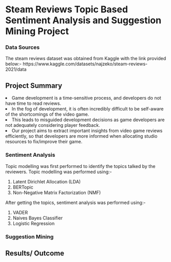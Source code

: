 <h1>Steam Reviews Topic Based Sentiment Analysis and Suggestion Mining Project</h1>

<h3>Data Sources</h3>
The steam reviews dataset was obtained from Kaggle with the link provided below:-
https://www.kaggle.com/datasets/najzeko/steam-reviews-2021/data

<h2>Project Summary</h2>
<li>Game development is a time-sensitive process, and developers do not have time to read reviews.</li>
<li>In the fog of development, it is often incredibly difficult to be self-aware of the shortcomings of the video game.</li>
<li>This leads to misguided development decisions as game developers are not adequately considering player feedback.</li>
<li>Our project aims to extract important insights from video game reviews efficiently, so that developers are more informed when allocating studio resources to fix/improve their game.</li>

<h3>Sentiment Analysis</h3>
Topic modelling was first performed to identify the topics talked by the reviewers. Topic modelling was performed using:-

1) Latent Dirichlet Allocation (LDA)
2) BERTopic
3) Non-Negative Matrix Factorization (NMF)



After getting the topics, sentiment analysis was performed using:-
1) VADER
2) Naives Bayes Classifier
3) Logistic Regression


<h3>Suggestion Mining</h3>





<h2>Results/ Outcome</h2>


